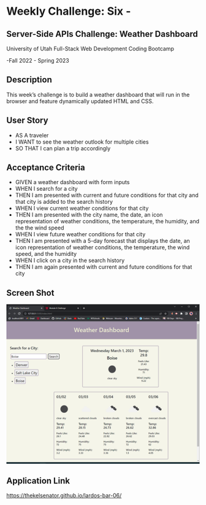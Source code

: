 # Weekly Challenge: Six -

## Server-Side APIs Challenge: Weather Dashboard

University of Utah
Full-Stack Web Development Coding Bootcamp

-Fall 2022 - Spring 2023

## Description

 This week’s challenge is to build a weather dashboard that will run in the browser and feature dynamically updated HTML and CSS.

## User Story

  * AS A traveler
  * I WANT to see the weather outlook for multiple cities
  * SO THAT I can plan a trip accordingly

## Acceptance Criteria 

  * GIVEN a weather dashboard with form inputs
  * WHEN I search for a city
  * THEN I am presented with current and future conditions for that city  and that city is added to the search history
  * WHEN I view current weather conditions for that city
  * THEN I am presented with the city name, the date, an icon representation of weather conditions, the temperature, the humidity, and the the wind speed
  * WHEN I view future weather conditions for that city
  * THEN I am presented with a 5-day forecast that displays the date, an icon representation of weather conditions, the temperature, the wind speed, and the humidity
  * WHEN I click on a city in the search history
  * THEN I am again presented with current and future conditions for that city

## Screen Shot

![alt_text](./images/Screenshot%20(28).png)

## Application Link

https://thekelsenator.github.io/lardos-bar-06/